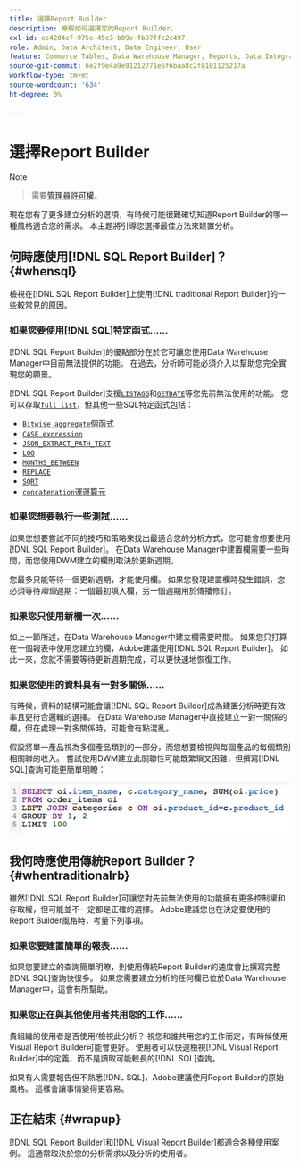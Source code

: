 ```yaml
---
title: 選擇Report Builder
description: 瞭解如何選擇您的Report Builder。
exl-id: ec4204ef-975e-45c3-b09e-fb97ffc2c497
role: Admin, Data Architect, Data Engineer, User
feature: Commerce Tables, Data Warehouse Manager, Reports, Data Integration
source-git-commit: 6e2f9e4a9e91212771e6f6baa8c2f8101125217a
workflow-type: tm+mt
source-wordcount: '634'
ht-degree: 0%

---
```


# 選擇Report Builder

>[!NOTE]
>>需要[管理員許可權](../../administrator/user-management/user-management.md)。

現在您有了更多建立分析的選項，有時候可能很難確切知道Report Builder的哪一種風格適合您的需求。 本主題將引導您選擇最佳方法來建置分析。

## 何時應使用[!DNL SQL Report Builder]？ {#whensql}

檢視在[!DNL SQL Report Builder]上使用[!DNL traditional Report Builder]的一些較常見的原因。

### 如果您要使用[!DNL SQL]特定函式……

[!DNL SQL Report Builder]的優點部分在於它可讓您使用Data Warehouse Manager中目前無法提供的功能。 在過去，分析師可能必須介入以幫助您完全實現您的願景。

[!DNL SQL Report Builder]支援[`LISTAGG`](https://docs.aws.amazon.com/redshift/latest/dg/r_LISTAGG.html)和[`GETDATE`](https://docs.aws.amazon.com/redshift/latest/dg/r_GETDATE.html)等您先前無法使用的功能。 您可以存取[`full list`](https://docs.aws.amazon.com/redshift/latest/dg/c_SQL_functions.html)，但其他一些SQL特定函式包括：

* [`Bitwise aggregate`個函式](https://docs.aws.amazon.com/redshift/latest/dg/c_bitwise_aggregate_functions.html)
* [`CASE expression`](https://docs.aws.amazon.com/redshift/latest/dg/r_CASE_function.html)
* [`JSON_EXTRACT_PATH_TEXT`](https://docs.aws.amazon.com/redshift/latest/dg/JSON_EXTRACT_PATH_TEXT.html)
* [`LOG`](https://docs.aws.amazon.com/redshift/latest/dg/r_LOG.html)
* [`MONTHS_BETWEEN`](https://docs.aws.amazon.com/redshift/latest/dg/r_MONTHS_BETWEEN_function.html)
* [`REPLACE`](https://docs.aws.amazon.com/redshift/latest/dg/r_REPLACE.html)
* [`SQRT`](https://docs.aws.amazon.com/redshift/latest/dg/r_SQRT.html)
* [`concatenation`運運算元](https://docs.aws.amazon.com/redshift/latest/dg/r_concat_op.html)

### 如果您想要執行一些測試……

如果您想要嘗試不同的技巧和策略來找出最適合您的分析方式，您可能會想要使用[!DNL SQL Report Builder]。 在Data Warehouse Manager中建置欄需要一些時間，而您使用DWM建立的欄則取決於更新週期。

您最多只能等待一個更新週期，才能使用欄。 如果您發現建置欄時發生錯誤，您必須等待&#x200B;*兩個*&#x200B;週期：一個最初填入欄，另一個週期用於傳播修訂。

### 如果您只使用新欄一次……

如上一節所述，在Data Warehouse Manager中建立欄需要時間。 如果您只打算在一個報表中使用您建立的欄，Adobe建議使用[!DNL SQL Report Builder]。 如此一來，您就不需要等待更新週期完成，可以更快速地恢復工作。

### 如果您使用的資料具有一對多關係……

有時候，資料的結構可能會讓[!DNL SQL Report Builder]成為建置分析時更有效率且更符合邏輯的選擇。 在Data Warehouse Manager中直接建立一對一關係的欄，但在處理一對多關係時，可能會有點混亂。

假設將單一產品視為多個產品類別的一部分，而您想要檢視與每個產品的每個類別相關聯的收入。 嘗試使用DWM建立此關聯性可能既繁瑣又困難，但撰寫[!DNL SQL]查詢可能更簡單明瞭：

![](../../assets/When_should_I_use_the_RB_2.png)

## 我何時應使用傳統Report Builder？ {#whentraditionalrb}

雖然[!DNL SQL Report Builder]可讓您對先前無法使用的功能擁有更多控制權和存取權，但可能並不一定都是正確的選擇。 Adobe建議您也在決定要使用的Report Builder風格時，考量下列事項。

### 如果您要建置簡單的報表……

如果您要建立的查詢簡單明瞭，則使用傳統Report Builder的速度會比撰寫完整[!DNL SQL]查詢快很多。 如果您需要建立分析的任何欄已位於Data Warehouse Manager中，這會有所幫助。

### 如果您正在與其他使用者共用您的工作……

貴組織的使用者是否使用/檢視此分析？ 視您和誰共用您的工作而定，有時候使用Visual Report Builder可能會更好。 使用者可以快速檢視[!DNL Visual Report Builder]中的定義，而不是讀取可能較長的[!DNL SQL]查詢。

如果有人需要報告但不熟悉[!DNL SQL]，Adobe建議使用Report Builder的原始風格。 這樣會讓事情變得更容易。

## 正在結束 {#wrapup}

[!DNL SQL Report Builder]和[!DNL Visual Report Builder]都適合各種使用案例。 這通常取決於您的分析需求以及分析的使用者。

